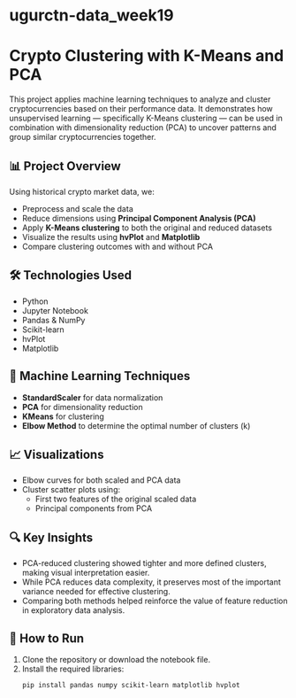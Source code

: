 # ugurctn-data_week19

# Crypto Clustering with K-Means and PCA

This project applies machine learning techniques to analyze and cluster cryptocurrencies based on their performance data. It demonstrates how unsupervised learning — specifically K-Means clustering — can be used in combination with dimensionality reduction (PCA) to uncover patterns and group similar cryptocurrencies together.

## 📊 Project Overview

Using historical crypto market data, we:
- Preprocess and scale the data
- Reduce dimensions using **Principal Component Analysis (PCA)**
- Apply **K-Means clustering** to both the original and reduced datasets
- Visualize the results using **hvPlot** and **Matplotlib**
- Compare clustering outcomes with and without PCA

## 🛠️ Technologies Used

- Python
- Jupyter Notebook
- Pandas & NumPy
- Scikit-learn
- hvPlot
- Matplotlib

## 🧪 Machine Learning Techniques

- **StandardScaler** for data normalization
- **PCA** for dimensionality reduction
- **KMeans** for clustering
- **Elbow Method** to determine the optimal number of clusters (k)

## 📈 Visualizations

- Elbow curves for both scaled and PCA data
- Cluster scatter plots using:
  - First two features of the original scaled data
  - Principal components from PCA

## 🔍 Key Insights

- PCA-reduced clustering showed tighter and more defined clusters, making visual interpretation easier.
- While PCA reduces data complexity, it preserves most of the important variance needed for effective clustering.
- Comparing both methods helped reinforce the value of feature reduction in exploratory data analysis.

## 🚀 How to Run

1. Clone the repository or download the notebook file.
2. Install the required libraries:
   ```bash
   pip install pandas numpy scikit-learn matplotlib hvplot
